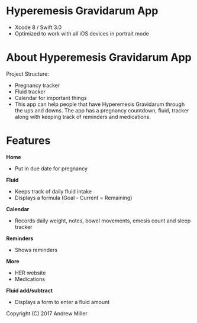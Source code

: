 Hyperemesis Gravidarum App
=======

* Xcode 8 / Swift 3.0
* Optimized to work with all iOS devices in portrait mode

About Hyperemesis Gravidarum App
=======
Project Structure:
* Pregnancy tracker 
* Fluid tracker
* Calendar for important things
* This app can help people that have Hyperemesis Gravidarum through the ups and downs. The app has a pregnancy countdown, fluid, tracker along with keeping track of reminders and medications.


Features
=======

**Home**
* Put in due date for pregnancy

**Fluid**
* Keeps track of daily fluid intake
* Displays a formula (Goal - Current = Remaining)

**Calendar**
* Records daily weight, notes, bowel movements, emesis count and sleep tracker

**Reminders**
* Shows reminders 

**More**
* HER website
* Medications

**Fluid add/subtract**
* Displays a form to enter a fluid amount



Copyright (C) 2017 Andrew Miller
